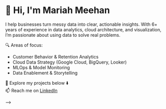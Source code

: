 # 👋 Hi, I'm Mariah Meehan

I help businesses turn messy data into clear, actionable insights. With 6+ years of experience in data analytics, cloud architecture, and visualization, I’m passionate about using data to solve real problems.

🔍 Areas of focus:
- Customer Behavior & Retention Analytics
- Cloud Data Strategy (Google Cloud, BigQuery, Looker)
- MLOps & Model Monitoring
- Data Enablement & Storytelling

📁 Explore my projects below ⬇️  
📫 Reach me on [LinkedIn](https://www.linkedin.com/in/mariah-meehan)



-->

